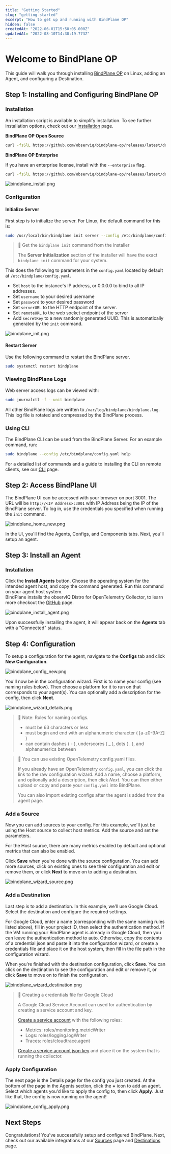 ```yaml
---
title: "Getting Started"
slug: "getting-started"
excerpt: "How to get up and running with BindPlane OP"
hidden: false
createdAt: "2022-06-01T15:50:05.000Z"
updatedAt: "2022-08-10T14:30:19.773Z"
---
```

# Welcome to BindPlane OP

This guide will walk you through installing [BindPlane OP](https://github.com/observIQ/bindplane-op) on Linux, adding an Agent, and configuring a Destination.

## Step 1: Installing and Configuring BindPlane OP

### Installation

An installation script is available to simplify installation. To see further installation options, check out our [Installation](doc:installation) page.

**BindPlane OP Open Source**

```bash
curl -fsSlL https://github.com/observiq/bindplane-op/releases/latest/download/install-linux.sh | bash -s --
```



**BindPlane OP Enterprise**

If you have an enterprise license, install with the `--enterprise` flag.

```bash
curl -fsSlL https://github.com/observiq/bindplane-op/releases/latest/download/install-linux.sh | bash -s -- --enterprise
```



![](https://files.readme.io/d9b8994-bindplane_install.png "bindplane_install.png")



### Configuration

#### Initialize Server

First step is to initialize the server. For Linux, the default command for this is:

```bash
sudo /usr/local/bin/bindplane init server --config /etc/bindplane/config.yaml
```



> 📘 Get the `bindplane init` command from the installer
> 
> The **Server Initialization** section of the installer will have the exact `bindplane init` command for your system.

This does the following to parameters in the `config.yaml` located by default at `/etc/bindplane/config.yaml`.

- Set `host` to the instance's IP address, or 0.0.0.0 to bind to all IP addresses.
- Set `username` to your desired username
- Set `password` to your desired password
- Set `serverURL` to the HTTP endpoint of the server.
- Set `remoteURL` to the web socket endpoint of the server
- Add `secretKey` to a new randomly generated UUID. This is automatically generated by the `init` command.

![](https://files.readme.io/24088fe-bindplane_init.png "bindplane_init.png")



#### Restart Server

Use the following command to restart the BindPlane server.

```bash
sudo systemctl restart bindplane
```



### Viewing BindPlane Logs

Web server access logs can be viewed with:

```bash
sudo journalctl -f --unit bindplane
```



All other BindPlane logs are written to `/var/log/bindplane/bindplane.log`. This log file is rotated and compressed by the BindPlane process.

### Using CLI

The BindPlane CLI can be used from the BindPlane Server. For an example command, run:

```bash
sudo bindplane --config /etc/bindplane/config.yaml help
```



For a detailed list of commands and a guide to installing the CLI on remote clients, see our [CLI](doc:cli) page.

## Step 2: Access BindPlane UI

The BindPlane UI can be accessed with your browser on port 3001. The URL will be `http://<IP Address>:3001` with IP Address being the IP of the BindPlane server. To log in, use the credentials you specified when running the `init` command.

![](https://files.readme.io/a479cd6-bindplane_home_new.png "bindplane_home_new.png")



In the UI, you'll find the Agents, Configs, and Components tabs. Next, you'll setup an agent.

## Step 3: Install an Agent

### Installation

Click the **Install Agents** button. Choose the operating system for the intended agent host, and copy the command generated. Run this command on your agent host system.  
BindPlane installs the observIQ Distro for OpenTelemetry Collector, to learn more checkout the [GitHub](https://github.com/observIQ/observiq-otel-collector) page.

![](https://files.readme.io/8f3ebee-bindplane_install_agent.png "bindplane_install_agent.png")



Upon successfully installing the agent, it will appear back on the **Agents** tab with a "Connected" status.

## Step 4: Configuration

To setup a configuration for the agent, navigate to the **Configs** tab and click **New Configuration**.

![](https://files.readme.io/e2fcb8c-bindplane_config_new.png "bindplane_config_new.png")



You'll now be in the configuration wizard. First is to name your config (see naming rules below). Then choose a platform for it to run on that corresponds to your agent(s). You can optionally add a description for the config, then click **Next**.

![](https://files.readme.io/7d3391b-bindplane_wizard_details.png "bindplane_wizard_details.png")



> 🚧 Note: Rules for naming configs.
> 
> - must be 63 characters or less
> - must begin and end with an alphanumeric character ( [a-z0-9A-Z] )
> - can contain dashes ( - ), underscores ( \_ ), dots ( . ), and alphanumerics between

> 📘 You can use existing OpenTelemetry config.yaml files.
> 
> If you already have an OpenTelemetry `config.yaml`, you can click the link to the raw configuration wizard. Add a name, choose a platform, and optionally add a description, then click _Next_. You can then either upload or copy and paste your `config.yaml` into BindPlane.
> 
> You can also import existing configs after the agent is added from the agent page.

### Add a Source

Now you can add sources to your config. For this example, we'll just be using the Host source to collect host metrics. Add the source and set the parameters.

For the Host source, there are many metrics enabled by default and optional metrics that can also be enabled.

Click **Save** when you're done with the source configuration. You can add more sources, click on existing ones to see their configuration and edit or remove them, or click **Next** to move on to adding a destination.

![](https://files.readme.io/62a09bb-bindplane_wizard_source.png "bindplane_wizard_source.png")



### Add a Destination

Last step is to add a destination. In this example, we'll use Google Cloud. Select the destination and configure the required settings.

For Google Cloud, enter a name (corresponding with the same naming rules listed above), fill in your project ID, then select the authentication method. If the VM running your BindPlane agent is already in Google Cloud, then you can leave the authentication method to auto. Otherwise, copy the contents of a credential json and paste it into the configuration wizard, or create a credentials file and place it on the host system, then fill in the file path in the configuration wizard.

When you're finished with the destination configuration, click **Save**. You can click on the destination to see the configuration and edit or remove it, or click **Save** to move on to finish the configuration.

![](https://files.readme.io/e1c8df1-bindplane_wizard_destination.png "bindplane_wizard_destination.png")



> 📘 Creating a credentials file for Google Cloud
> 
> A Google Cloud Service Account can used for authentication by creating a service account and key.
> 
> [Create a service account](https://cloud.google.com/iam/docs/creating-managing-service-accounts) with the following roles:
> 
> - Metrics: roles/monitoring.metricWriter
> - Logs: roles/logging.logWriter
> - Traces: roles/cloudtrace.agent
> 
> [Create a service account json key](https://cloud.google.com/iam/docs/creating-managing-service-account-keys) and place it on the system that is running the collector.

### Apply Configuration

The next page is the Details page for the config you just created. At the bottom of the page in the Agents section, click the **+** icon to add an agent. Select which agents you'd like to apply the config to, then click **Apply**. Just like that, the config is now running on the agent!

![](https://files.readme.io/a6ecde5-bindplane_config_apply.png "bindplane_config_apply.png")



## Next Steps

Congratulations! You've successfully setup and configured BindPlane. Next, check out our available integrations at our [Sources](doc:sources) page and [Destinations](doc:destinations) page.